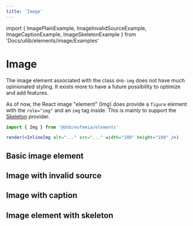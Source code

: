 ```yaml
---
title: 'Image'
---
```


import {
ImagePlainExample,
ImageInvalidSourceExample,
ImageCaptionExample,
ImageSkeletonExample
} from 'Docs/uilib/elements/image/Examples'

# Image

The image element associated with the class `dnb-img` does not have much opinionated styling. It exists more to have a future possibility to optimize and add features.

As of now, the React image "element" (Img) does provide a `figure` element with the `role="img"` and an `img` tag inside. This is mainly to support the [Skeleton](/uilib/components/skeleton) provider.

```jsx
import { Img } from '@dnb/eufemia/elements'

render(<InlineImg alt="..." src="..." width="100" height="100" />)
```

## Basic image element

<ImagePlainExample />

## Image with invalid source

<ImageInvalidSourceExample />

## Image with caption

<ImageCaptionExample />

## Image element with skeleton

<ImageSkeletonExample />
